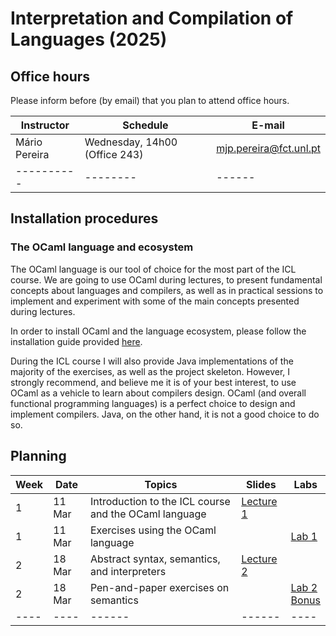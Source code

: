 # Interpretation and Compilation of Languages (2025)

## Office hours

Please inform before (by email) that you plan to attend office hours.

| Instructor | Schedule | E-mail |
| ---------- | -------- | ------ |
| Mário Pereira | Wednesday, 14h00 (Office 243) | mjp.pereira@fct.unl.pt |
| ---------- | -------- | ------ |

## Installation procedures

### The OCaml language and ecosystem

The OCaml language is our tool of choice for the most part of the ICL
course. We are going to use OCaml during lectures, to present
fundamental concepts about languages and compilers, as well as in
practical sessions to implement and experiment with some of the main
concepts presented during lectures.

In order to install OCaml and the language ecosystem, please follow
the installation guide provided [here](install_ocaml).

During the ICL course I will also provide Java implementations of the
majority of the exercises, as well as the project skeleton. However, I
strongly recommend, and believe me it is of your best interest, to use
OCaml as a vehicle to learn about compilers design. OCaml (and overall
functional programming languages) is a perfect choice to design and
implement compilers. Java, on the other hand, it is not a good choice
to do so.

## Planning

| Week | Date | Topics | Slides | Labs |
| ---- | ---- | ------ | ------ | ---- |
| 1    | 11 Mar | Introduction to the ICL course and the OCaml language  | [Lecture 1](lecture1.pdf)  |      |
| 1    | 11 Mar | Exercises using the OCaml language |        |  [Lab 1](lab1)    |
| 2    | 18 Mar | Abstract syntax, semantics, and interpreters  | [Lecture 2](lecture2.pdf)         |      |
| 2    | 18 Mar | Pen-and-paper exercises on semantics |        |  [Lab 2](lab2/lab2.pdf) <br>[Bonus](lab2/bonus)   |
| ---- | ---- | ------ | ------ | ---- |
